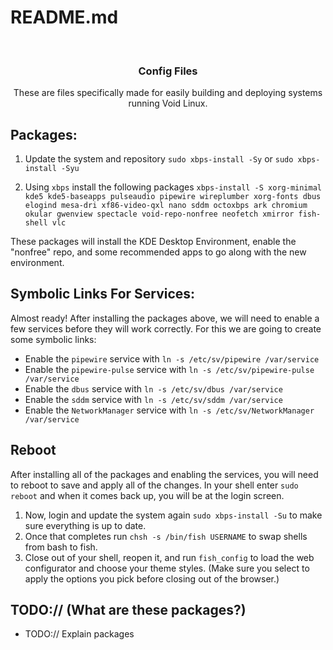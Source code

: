 <a name="readme-top"></a>
# README.md

<br />
<div align="center">

<h3 align="center"> Config Files </h3>

  <p align="center">
    These are files specifically made for easily building and deploying systems running Void Linux.
    <br />
  </p>
</div>

## Packages:
1. Update the system and repository ```sudo xbps-install -Sy``` or ```sudo xbps-install -Syu```

2. Using ```xbps``` install the following packages ```xbps-install -S xorg-minimal kde5 kde5-baseapps pulseaudio pipewire wireplumber xorg-fonts dbus elogind mesa-dri xf86-video-qxl nano sddm octoxbps ark chromium okular gwenview spectacle void-repo-nonfree neofetch xmirror fish-shell vlc```

These packages will install the KDE Desktop Environment, enable the "nonfree" repo, and some recommended apps to go along with the new environment.

## Symbolic Links For Services:

Almost ready! After installing the packages above, we will need to enable a few services before they will work correctly. For this we are going to create some symbolic links:

- Enable the ```pipewire``` service with ```ln -s /etc/sv/pipewire /var/service```
- Enable the ```pipewire-pulse``` service with ```ln -s /etc/sv/pipewire-pulse /var/service```
- Enable the ```dbus``` service with ```ln -s /etc/sv/dbus /var/service```
- Enable the ```sddm``` service with ```ln -s /etc/sv/sddm /var/service```
- Enable the ```NetworkManager``` service with ```ln -s /etc/sv/NetworkManager /var/service```

## Reboot
After installing all of the packages and enabling the services, you will need to reboot to save and apply all of the changes. In your shell enter ```sudo reboot``` and when it comes back up, you will be at the login screen.

1. Now, login and update the system again ```sudo xbps-install -Su``` to make sure everything is up to date.
2. Once that completes run ```chsh -s /bin/fish USERNAME``` to swap shells from bash to fish.
3. Close out of your shell, reopen it, and run ```fish_config``` to load the web configurator and choose your theme styles. (Make sure you select to apply the options you pick before closing out of the browser.)

## TODO:// (What are these packages?)
- TODO:// Explain packages